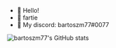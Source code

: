 - 👋 Hello!
- 👀 fartie
- 🌱 My discord: bartoszm77#0077

![bartoszm77's GitHub stats](https://github-readme-stats.vercel.app/api?username=B2RT0SZM77&show_icons=true&theme=gradient)
